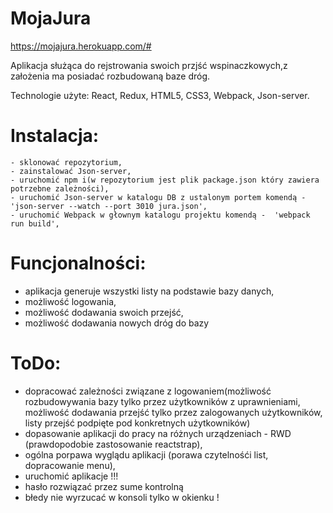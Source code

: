 #   MojaJura

https://mojajura.herokuapp.com/#

Aplikacja służąca do rejstrowania swoich przjść wspinaczkowych,z założenia ma posiadać rozbudowaną baze dróg.

Technologie użyte: React, Redux, HTML5, CSS3, Webpack, Json-server.

# Instalacja: 
    - sklonować repozytorium,
    - zainstalować Json-server,
    - uruchomić npm i(w repozytorium jest plik package.json który zawiera potrzebne zależności),
    - uruchomić Json-server w katalogu DB z ustalonym portem komendą -  'json-server --watch --port 3010 jura.json',
    - uruchomić Webpack w głownym katalogu projektu komendą -  'webpack run build',
    
# Funcjonalności:
  - aplikacja generuje wszystki listy na podstawie bazy danych,
  - możliwość logowania,
  - możliwość dodawania swoich przejść,
  - możliwość dodawania nowych dróg do bazy


# ToDo:
- dopracować zależności związane z logowaniem(możliwość rozbudowywania bazy tylko przez użytkowników z uprawnieniami, możliwość   dodawania przejść tylko przez zalogowanych użytkowników, listy przejść podpięte pod konkretnych użytkowników)
- dopasowanie aplikacji do pracy na różnych urządzeniach - RWD (prawdopodobie zastosowanie reactstrap),
- ogólna porpawa wyglądu aplikacji (porawa czytelnośći list, dopracowanie menu),
- uruchomić aplikacje !!!
- hasło rozwiązać przez sume kontrolną
- błedy nie wyrzucać w konsoli tylko w okienku !
 

  
